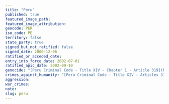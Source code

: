 ```yaml
---
title: "Peru"
published: true
featured_image_path:
featured_image_attribution:
geocode: PER
iso_code: PE
territory: false
state_party: true
signed_but_not_ratified: false
signed_date: 2000-12-06
ratified_or_acceded_date:
entry_into_force_date: 2002-07-01
ratified_apic_date: 2002-09-10
genocide: "[Peru Criminal Code - Title XIV - Chapter 1 - Article 319](https://iccdb.hrlc.net/data/doc/364/)"
crimes_against_humanity: "[Peru Criminal Code - Title XIV - Articles 319-324](https://iccdb.hrlc.net/data/doc/364/)"
aggression:
war_crimes:
note:
slug: peru
---
```

